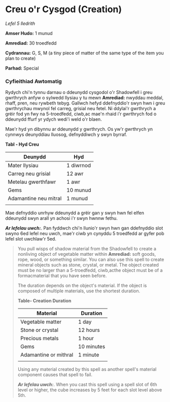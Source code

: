 # Creu o'r Cysgod (Creation)

*Lefel 5 lledrith*

**Amser Hudo:** 1 munud

**Amrediad:** 30 troedfedd

**Cydrannau:** G, S, M (a tiny piece of matter of the same type of the item you plan to create)

**Parhad:** Special

### Cyfieithiad Awtomatig

Rydych chi'n tynnu darnau o ddeunydd cysgodol o'r Shadowfell i greu gwrthrych anfyw o sylwedd llysiau y tu mewn
**Amrediad:** nwyddau meddal, rhaff, pren, neu rywbeth tebyg. Gallwch hefyd ddefnyddio'r swyn hwn i greu gwrthrychau mwynol fel carreg, grisial neu fetel. Ni ddylai'r gwrthrych a grëir fod yn fwy na 5-troedfedd, ciwb,ac mae'n rhaid i'r gwrthrych fod o ddeunydd ffurf yr ydych wedi'i weld o'r blaen.

Mae'r hyd yn dibynnu ar ddeunydd y gwrthrych. Os yw'r gwrthrych yn cynnwys deunyddiau lluosog, defnyddiwch y swyn byrraf.

**Tabl - Hyd Creu**

| Deunydd | Hyd |
|---------------------|-----------|
| Mater llysiau | 1 diwrnod |
| Carreg neu grisial | 12 awr |
| Metelau gwerthfawr | 1 awr |
| Gems | 10 munud |
| Adamantine neu mitral | 1 munud |
| | |

Mae defnyddio unrhyw ddeunydd a grëir gan y swyn hwn fel elfen ddeunydd swyn arall yn achosi i'r swyn hwnnw fethu.

***Ar lefelau uwch:***. Pan fyddwch chi'n llunio'r swyn hwn gan ddefnyddio slot swyno 6ed lefel neu uwch, mae'r ciwb yn cynyddu 5 troedfedd ar gyfer pob lefel slot uwchlaw'r 5ed.

>  You pull wisps of shadow material from the Shadowfell to create a nonliving object of vegetable matter within 
>  **Amrediad:** soft goods, rope, wood, or something similar. You can also use this spell to create mineral objects such as stone, crystal, or metal. The object created must be no larger than a 5-troedfedd, ciwb,acthe object must be of a formacmaterial that you have seen before.
>  
>  The duration depends on the object's material. If the object is composed of multiple materials, use the shortest duration.
>  
>  **Table- Creation Duration**
>  
>  | Material              | Duration   |
>  |-----------------------|------------|
>  | Vegetable matter      | 1 day      |
>  | Stone or crystal      | 12 hours   |
>  | Precious metals       | 1 hour     |
>  | Gems                  | 10 minutes |
>  | Adamantine or mithral | 1 minute   |
>  |                       |            |
>  
>  Using any material created by this spell as another spell's material component causes that spell to fail.
>  
>  ***Ar lefelau uwch:***. When you cast this spell using a spell slot of 6th level or higher, the cube increases by 5 feet for each slot level above 5th.